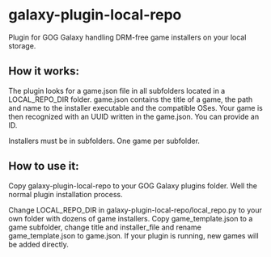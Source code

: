 # galaxy-plugin-local-repo
Plugin for GOG Galaxy handling DRM-free game installers on your local storage.


## How it works:
The plugin looks for a game.json file in all subfolders located in a LOCAL_REPO_DIR folder.
game.json contains the title of a game, the path and name to the installer executable and the compatible OSes.
Your game is then recognized with an UUID written in the game.json. You can provide an ID.

Installers must be in subfolders. One game per subfolder.

## How to use it:
Copy galaxy-plugin-local-repo to your GOG Galaxy plugins folder. Well the normal plugin installation process.

Change LOCAL_REPO_DIR in galaxy-plugin-local-repo/local_repo.py to your own folder with dozens of game installers.
Copy game_template.json to a game subfolder, change title and installer_file and rename game_template.json to game.json.
If your plugin is running, new games will be added directly.
